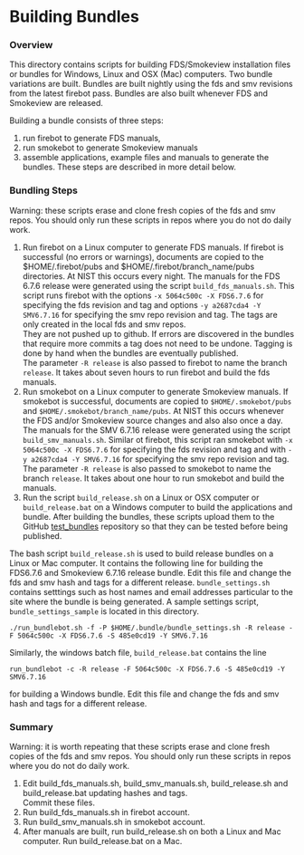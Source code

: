 #  Building Bundles

### Overview

This directory contains scripts for building FDS/Smokeview installation files or bundles for Windows, Linux and OSX (Mac) computers.
Two bundle variations are built.  Bundles are built nightly using the fds and smv revisions from the latest firebot pass. 
Bundles are also built whenever FDS and Smokeview are released.

Building a bundle consists of three steps: 
  1. run firebot to generate FDS manuals, 
  2. run smokebot to generate Smokeview manuals 
  3. assemble applications, example files and manuals to generate the bundles.
These steps are described in more detail below.

### Bundling Steps

Warning: these scripts erase and clone fresh copies of the fds and smv repos.
You should only run these scripts in repos where you do not do daily work.

1. Run firebot on a Linux computer to generate FDS manuals. 
If firebot is successful (no errors or warnings), documents are copied to the
$HOME/.firebot/pubs and $HOME/.firebot/branch_name/pubs directories. At NIST this occurs every night.
The manuals for the FDS 6.7.6 release were generated using the script `build_fds_manuals.sh`. This script runs
firebot with the options 
`-x 5064c500c -X FDS6.7.6` for specifying the fds revision and tag  and options `-y a2687cda4 -Y SMV6.7.16`  for 
specifying the smv repo revision and tag. The tags are only created in the local fds and smv repos.  
They are not pushed up to github.
If errors are discovered in the bundles that require more commits a tag does not need to be undone.
Tagging is done by hand when the bundles are eventually published.  
The  parameter `-R release` is also passed to firebot to name the branch `release`.
It takes about seven hours to run firebot and build the fds manuals.
2. Run smokebot on a Linux computer to generate Smokeview manuals. If smokebot is successful,
documents are copied to `$HOME/.smokebot/pubs` and `$HOME/.smokebot/branch_name/pubs`. 
At NIST this occurs whenever the FDS and/or Smokeview source changes and also also once a day.
The manuals for the SMV 6.7.16 release were generated using the script `build_smv_manuals.sh`. Similar ot firebot, this script ran
smokebot with 
`-x 5064c500c -X FDS6.7.6` for specifying the fds revision and tag  and with `-y a2687cda4 -Y SMV6.7.16`  for 
specifying the smv repo revision and tag. The  parameter `-R release` is also passed to smokebot to name the branch `release`.
It takes about one hour to run smokebot and build the manuals.
3. Run the script `build_release.sh` on a Linux or OSX computer or `build_release.bat` on a Windows computer
to build the applications and bundle.  After building the bundles, these scripts upload them to the 
GitHub [test_bundles](https://github.com/firemodels/test_bundles) repository so that they can be tested before being published.

The bash script `build_release.sh` is used to build release bundles on a Linux or Mac computer.
It contains the following line for building the FDS6.7.6 and Smokeview 6.7.16 release bundle. Edit this
file and change the fds and smv hash and tags for a different release. `bundle_settings.sh` contains setttings such as
host names and email addresses particular to the site where the bundle is being generated. 
A sample settings script, `bundle_settings_sample`
is located in this directory.

```./run_bundlebot.sh -f -P $HOME/.bundle/bundle_settings.sh -R release -F 5064c500c -X FDS6.7.6 -S 485e0cd19 -Y SMV6.7.16 ```

Similarly, the windows batch file, `build_release.bat` contains the line

```run_bundlebot -c -R release -F 5064c500c -X FDS6.7.6 -S 485e0cd19 -Y SMV6.7.16```

for building a Windows bundle.  Edit this
file and change the fds and smv hash and tags for a different release.

### Summary

Warning: it is worth repeating that these scripts erase and clone fresh copies of the fds and smv repos.  You should only run these scripts in repos where you do not do daily work.

1. Edit build_fds_manuals.sh, build_smv_manuals.sh, build_release.sh and build_release.bat updating hashes and tags.  
Commit these files.
3. Run build_fds_manuals.sh in firebot account.
4. Run build_smv_manuals.sh in smokebot account.
5. After manuals are built, run build_release.sh on both a Linux and Mac computer.  Run build_release.bat on a Mac.
 




